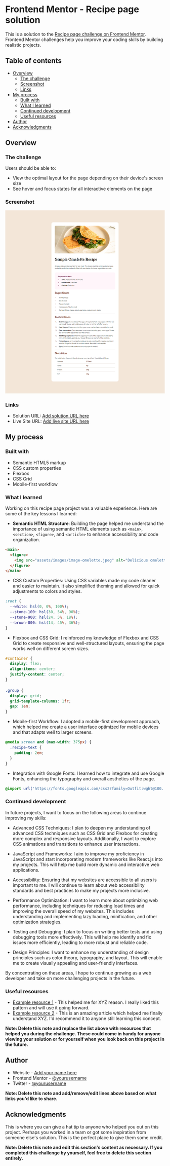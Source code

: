# Frontend Mentor - Recipe page solution

This is a solution to the [Recipe page challenge on Frontend Mentor](https://www.frontendmentor.io/challenges/recipe-page-KiTsR8QQKm). Frontend Mentor challenges help you improve your coding skills by building realistic projects.

## Table of contents

- [Overview](#overview)
  - [The challenge](#the-challenge)
  - [Screenshot](#screenshot)
  - [Links](#links)
- [My process](#my-process)
  - [Built with](#built-with)
  - [What I learned](#what-i-learned)
  - [Continued development](#continued-development)
  - [Useful resources](#useful-resources)
- [Author](#author)
- [Acknowledgments](#acknowledgments)

## Overview

### The challenge

Users should be able to:

- View the optimal layout for the page depending on their device's screen size
- See hover and focus states for all interactive elements on the page

### Screenshot

![Screenshot](./screenshot.jpg)

### Links

- Solution URL: [Add solution URL here](https://your-solution-url.com)
- Live Site URL: [Add live site URL here](https://your-live-site-url.com)

## My process

### Built with

- Semantic HTML5 markup
- CSS custom properties
- Flexbox
- CSS Grid
- Mobile-first workflow

### What I learned

Working on this recipe page project was a valuable experience. Here are some of the key lessons I learned:

- **Semantic HTML Structure**: Building the page helped me understand the importance of using semantic HTML elements such as `<main>`, `<section>`, `<figure>`, and `<article>` to enhance accessibility and code organization.

```html
<main>
  <figure>
    <img src="assets/images/image-omelette.jpeg" alt="Delicious omelette">
  </figure>
</main>
```

- CSS Custom Properties: Using CSS variables made my code cleaner and easier to maintain. It also simplified theming and allowed for quick adjustments to colors and styles.

```css
:root {
  --white: hsl(0, 0%, 100%);
  --stone-100: hsl(30, 54%, 90%);
  --stone-900: hsl(24, 5%, 18%);
  --brown-800: hsl(14, 45%, 36%);
}
```

- Flexbox and CSS Grid: I reinforced my knowledge of Flexbox and CSS Grid to create responsive and well-structured layouts, ensuring the page works well on different screen sizes.

```css
#container {
  display: flex;
  align-items: center;
  justify-content: center;
}

.group {
  display: grid;
  grid-template-columns: 1fr;
  gap: 1em;
}
```

- Mobile-first Workflow: I adopted a mobile-first development approach, which helped me create a user interface optimized for mobile devices and that adapts well to larger screens.

```css
@media screen and (max-width: 375px) {
  .recipe-text {
    padding: 2em;
  }
}
```

- Integration with Google Fonts: I learned how to integrate and use Google Fonts, enhancing the typography and overall aesthetics of the page.

```css
@import url('https://fonts.googleapis.com/css2?family=Outfit:wght@100..900&family=Roboto:wght@300;400;500;700;900&family=Young+Serif&display=swap');
```

### Continued development

In future projects, I want to focus on the following areas to continue improving my skills:

- Advanced CSS Techniques: I plan to deepen my understanding of advanced CSS techniques such as CSS Grid and Flexbox for creating more complex and responsive layouts. Additionally, I want to explore CSS animations and transitions to enhance user interactions.

- JavaScript and Frameworks: I aim to improve my proficiency in JavaScript and start incorporating modern frameworks like React.js into my projects. This will help me build more dynamic and interactive web applications.

- Accessibility: Ensuring that my websites are accessible to all users is important to me. I will continue to learn about web accessibility standards and best practices to make my projects more inclusive.

- Performance Optimization: I want to learn more about optimizing web performance, including techniques for reducing load times and improving the overall speed of my websites. This includes understanding and implementing lazy loading, minification, and other optimization strategies.

- Testing and Debugging: I plan to focus on writing better tests and using debugging tools more effectively. This will help me identify and fix issues more efficiently, leading to more robust and reliable code.

- Design Principles: I want to enhance my understanding of design principles such as color theory, typography, and layout. This will enable me to create visually appealing and user-friendly interfaces.

By concentrating on these areas, I hope to continue growing as a web developer and take on more challenging projects in the future.

### Useful resources

- [Example resource 1](https://www.example.com) - This helped me for XYZ reason. I really liked this pattern and will use it going forward.
- [Example resource 2](https://www.example.com) - This is an amazing article which helped me finally understand XYZ. I'd recommend it to anyone still learning this concept.

**Note: Delete this note and replace the list above with resources that helped you during the challenge. These could come in handy for anyone viewing your solution or for yourself when you look back on this project in the future.**

## Author

- Website - [Add your name here](https://www.your-site.com)
- Frontend Mentor - [@yourusername](https://www.frontendmentor.io/profile/yourusername)
- Twitter - [@yourusername](https://www.twitter.com/yourusername)

**Note: Delete this note and add/remove/edit lines above based on what links you'd like to share.**

## Acknowledgments

This is where you can give a hat tip to anyone who helped you out on this project. Perhaps you worked in a team or got some inspiration from someone else's solution. This is the perfect place to give them some credit.

**Note: Delete this note and edit this section's content as necessary. If you completed this challenge by yourself, feel free to delete this section entirely.**
